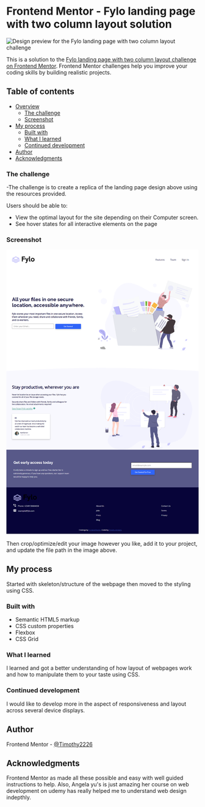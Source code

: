 # Frontend Mentor - Fylo landing page with two column layout solution
![Design preview for the Fylo landing page with two column layout challenge](./design/desktop-preview.jpg)

This is a solution to the [Fylo landing page with two column layout challenge on Frontend Mentor](https://www.frontendmentor.io/challenges/fylo-landing-page-with-two-column-layout-5ca5ef041e82137ec91a50f5). Frontend Mentor challenges help you improve your coding skills by building realistic projects. 

## Table of contents

- [Overview](#overview)
  - [The challenge](#the-challenge)
  - [Screenshot](#screenshot)
- [My process](#my-process)
  - [Built with](#built-with)
  - [What I learned](#what-i-learned)
  - [Continued development](#continued-development)
- [Author](#author)
- [Acknowledgments](#acknowledgments)

### The challenge

-The challenge is to create a replica of the landing page design above using the resources provided.

Users should be able to:

- View the optimal layout for the site depending on their Computer screen. 
- See hover states for all interactive elements on the page

### Screenshot

![My replica of the fylo landing page](./design/My-replica.png)

Then crop/optimize/edit your image however you like, add it to your project, and update the file path in the image above.

## My process

Started with skeleton/structure of the webpage then moved to the styling using CSS.

### Built with

- Semantic HTML5 markup
- CSS custom properties
- Flexbox
- CSS Grid

### What I learned

I learned and got a better understanding of how layout of webpages work and how to manipulate them to your taste using CSS.

### Continued development

I would like to develop more in the aspect of responsiveness and layout across several device displays.

## Author

Frontend Mentor - [@Timothy2226](https://www.frontendmentor.io/profile/Timothy2226)

## Acknowledgments

Frontend Mentor as made all these possible and easy with well guided instructions to help. Also, Angela yu's is just amazing her course on web development on udemy has really helped me to understand web design indepthly.